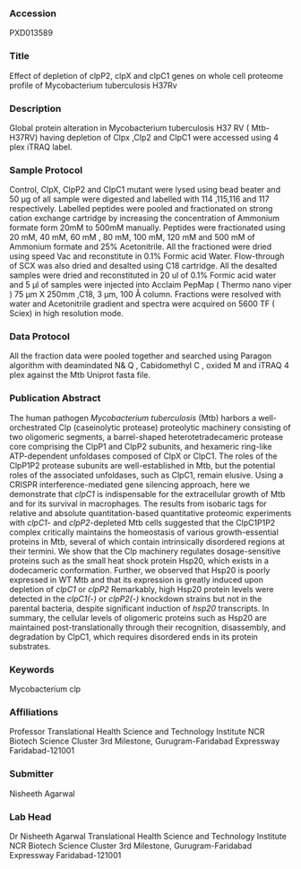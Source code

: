 ### Accession
PXD013589

### Title
Effect of depletion of clpP2, clpX and clpC1 genes on whole cell proteome profile of Mycobacterium tuberculosis H37Rv

### Description
Global protein alteration in Mycobacterium tuberculosis H37 RV ( Mtb-H37RV) having depletion of Clpx ,Clp2 and ClpC1 were accessed using 4 plex iTRAQ label.

### Sample Protocol
Control, ClpX, ClpP2 and ClpC1 mutant were lysed using bead beater and 50 µg of all sample were digested and labelled with 114 ,115,116 and 117 respectively. Labelled peptides were pooled and fractionated on strong cation exchange cartridge by increasing the concentration of Ammonium formate form 20mM to 500mM manually. Peptides were fractionated using 20 mM, 40 mM, 60 mM , 80 mM, 100 mM, 120 mM and 500 mM of Ammonium formate and 25% Acetonitrile. All the fractioned were dried using speed Vac and reconstitute in 0.1% Formic acid Water. Flow-through of SCX was also dried and desalted using C18 cartridge. All the desalted samples were dried and reconstituted in 20 ul of 0.1% Formic acid water and 5 µl of samples were injected into Acclaim PepMap ( Thermo nano viper ) 75 µm X 250mm ,C18, 3 µm, 100 Å column. Fractions were resolved with water and Acetonitrile gradient and spectra were acquired on 5600 TF ( Sciex) in high resolution mode.

### Data Protocol
All the fraction data were pooled together and searched using Paragon algorithm with deamindated N& Q , Cabidomethyl C , oxided M and iTRAQ 4 plex against the Mtb Uniprot fasta file.

### Publication Abstract
The human pathogen <i>Mycobacterium tuberculosis</i> (Mtb) harbors a well-orchestrated Clp (caseinolytic protease) proteolytic machinery consisting of two oligomeric segments, a barrel-shaped heterotetradecameric protease core comprising the ClpP1 and ClpP2 subunits, and hexameric ring-like ATP-dependent unfoldases composed of ClpX or ClpC1. The roles of the ClpP1P2 protease subunits are well-established in Mtb, but the potential roles of the associated unfoldases, such as ClpC1, remain elusive. Using a CRISPR interference-mediated gene silencing approach, here we demonstrate that <i>clpC1</i> is indispensable for the extracellular growth of Mtb and for its survival in macrophages. The results from isobaric tags for relative and absolute quantitation-based quantitative proteomic experiments with <i>clpC1</i>- and <i>clpP2</i>-depleted Mtb cells suggested that the ClpC1P1P2 complex critically maintains the homeostasis of various growth-essential proteins in Mtb, several of which contain intrinsically disordered regions at their termini. We show that the Clp machinery regulates dosage-sensitive proteins such as the small heat shock protein Hsp20, which exists in a dodecameric conformation. Further, we observed that Hsp20 is poorly expressed in WT Mtb and that its expression is greatly induced upon depletion of <i>clpC1</i> or <i>clpP2</i> Remarkably, high Hsp20 protein levels were detected in the <i>clpC1(</i>-<i>)</i> or <i>clpP2(</i>-<i>)</i> knockdown strains but not in the parental bacteria, despite significant induction of <i>hsp20</i> transcripts. In summary, the cellular levels of oligomeric proteins such as Hsp20 are maintained post-translationally through their recognition, disassembly, and degradation by ClpC1, which requires disordered ends in its protein substrates.

### Keywords
Mycobacterium clp

### Affiliations
Professor
Translational Health Science and Technology Institute NCR Biotech Science Cluster 3rd Milestone, Gurugram-Faridabad Expressway Faridabad-121001

### Submitter
Nisheeth Agarwal

### Lab Head
Dr Nisheeth Agarwal
Translational Health Science and Technology Institute NCR Biotech Science Cluster 3rd Milestone, Gurugram-Faridabad Expressway Faridabad-121001


